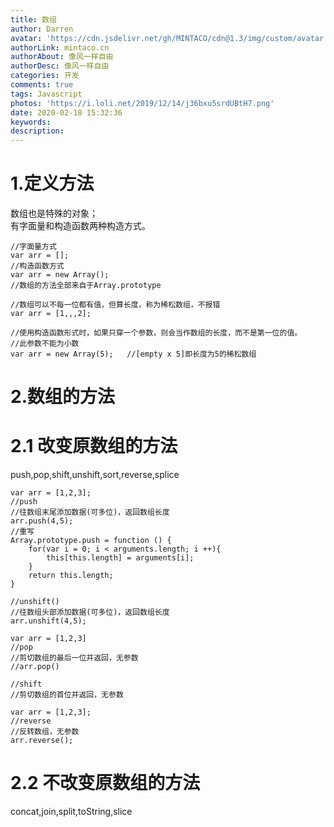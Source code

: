 ```yaml
---
title: 数组
author: Darren
avatar: 'https://cdn.jsdelivr.net/gh/MINTACO/cdn@1.3/img/custom/avatar.jpg'
authorLink: mintaco.cn
authorAbout: 像风一样自由
authorDesc: 像风一样自由
categories: 开发
comments: true
tags: Javascript
photos: 'https://i.loli.net/2019/12/14/j36bxu5srdUBtH7.png'
date: 2020-02-18 15:32:36
keywords:
description:
---
```

# 1.定义方法
数组也是特殊的对象；  
有字面量和构造函数两种构造方式。
```
//字面量方式
var arr = [];
//构造函数方式
var arr = new Array();
//数组的方法全部来自于Array.prototype

//数组可以不每一位都有值，但算长度，称为稀松数组，不报错
var arr = [1,,,2];

//使用构造函数形式时，如果只穿一个参数，则会当作数组的长度，而不是第一位的值。
//此参数不能为小数
var arr = new Array(5);   //[empty x 5]即长度为5的稀松数组

```
# 2.数组的方法
# 2.1 改变原数组的方法
push,pop,shift,unshift,sort,reverse,splice
```
var arr = [1,2,3];
//push
//往数组末尾添加数据(可多位)，返回数组长度
arr.push(4,5);
//重写
Array.prototype.push = function () {
    for(var i = 0; i < arguments.length; i ++){
        this[this.length] = arguments[i];
    }
    return this.length;
}

//unshift()
//往数组头部添加数据(可多位)，返回数组长度
arr.unshift(4,5);
```
```
var arr = [1,2,3]
//pop
//剪切数组的最后一位并返回，无参数
//arr.pop()

//shift
//剪切数组的首位并返回，无参数
```
```
var arr = [1,2,3];
//reverse
//反转数组，无参数
arr.reverse();  
```
# 2.2 不改变原数组的方法
concat,join,split,toString,slice
```
```